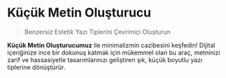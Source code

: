 # Küçük Metin Oluşturucu

> Benzersiz Estetik Yazı Tiplerini Çevrimiçi Oluşturun

**Küçük Metin Oluşturucumuz** ile minimalizmin cazibesini keşfedin! Dijital içeriğinize ince bir dokunuş katmak için mükemmel olan bu araç, metninizi zarif ve hassasiyetle tasarımlarınızı geliştiren şık, küçük boyutlu yazı tiplerine dönüştürür.